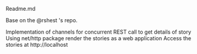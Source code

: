 Readme.md

Base on the @rshest 's repo.

Implementation of channels for concurrent REST call to get details of story
Using net/http package render the stories as a web application
Access the stories at http://localhost